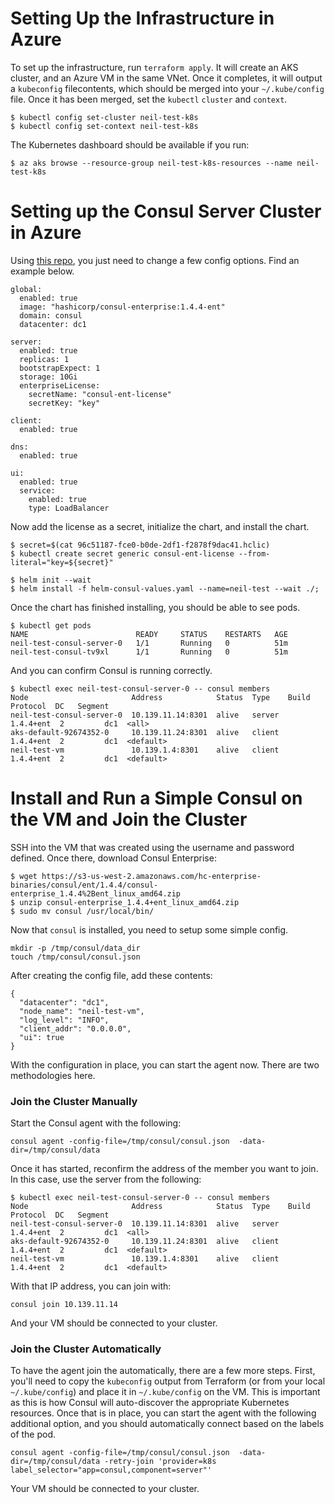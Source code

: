 # Setting Up the Infrastructure in Azure

To set up the infrastructure, run `terraform apply`. It will create an AKS cluster, and an Azure VM in the same VNet. Once it completes, it will output a `kubeconfig` filecontents, which should be merged into your `~/.kube/config` file. Once it has been merged, set the `kubectl` `cluster` and `context`.

```
$ kubectl config set-cluster neil-test-k8s
$ kubectl config set-context neil-test-k8s
```

The Kubernetes dashboard should be available if you run: 

```
$ az aks browse --resource-group neil-test-k8s-resources --name neil-test-k8s
```

# Setting up the Consul Server Cluster in Azure

Using [this repo](https://github.com/hashicorp/consul-helm), you just need to change a few config options. Find an example below. 

```
global:
  enabled: true
  image: "hashicorp/consul-enterprise:1.4.4-ent"
  domain: consul
  datacenter: dc1

server:
  enabled: true
  replicas: 1
  bootstrapExpect: 1
  storage: 10Gi
  enterpriseLicense:
    secretName: "consul-ent-license"
    secretKey: "key"

client:
  enabled: true

dns:
  enabled: true

ui:
  enabled: true
  service:
    enabled: true
    type: LoadBalancer
```

Now add the license as a secret, initialize the chart, and install the chart.

```
$ secret=$(cat 96c51187-fce0-b0de-2df1-f2878f9dac41.hclic)
$ kubectl create secret generic consul-ent-license --from-literal="key=${secret}"

$ helm init --wait 
$ helm install -f helm-consul-values.yaml --name=neil-test --wait ./;
```

Once the chart has finished installing, you should be able to see pods.

```
$ kubectl get pods
NAME                        READY     STATUS    RESTARTS   AGE
neil-test-consul-server-0   1/1       Running   0          51m
neil-test-consul-tv9xl      1/1       Running   0          51m
```

And you can confirm Consul is running correctly.

```
$ kubectl exec neil-test-consul-server-0 -- consul members
Node                       Address            Status  Type    Build      Protocol  DC   Segment
neil-test-consul-server-0  10.139.11.14:8301  alive   server  1.4.4+ent  2         dc1  <all>
aks-default-92674352-0     10.139.11.24:8301  alive   client  1.4.4+ent  2         dc1  <default>
neil-test-vm               10.139.1.4:8301    alive   client  1.4.4+ent  2         dc1  <default>
```

# Install and Run a Simple Consul on the VM and Join the Cluster

SSH into the VM that was created using the username and password defined. Once there, download Consul Enterprise:

```
$ wget https://s3-us-west-2.amazonaws.com/hc-enterprise-binaries/consul/ent/1.4.4/consul-enterprise_1.4.4%2Bent_linux_amd64.zip
$ unzip consul-enterprise_1.4.4+ent_linux_amd64.zip
$ sudo mv consul /usr/local/bin/
```

Now that `consul` is installed, you need to setup some simple config.

```
mkdir -p /tmp/consul/data_dir
touch /tmp/consul/consul.json
```

After creating the config file, add these contents:

```
{
  "datacenter": "dc1",
  "node_name": "neil-test-vm",
  "log_level": "INFO",
  "client_addr": "0.0.0.0",
  "ui": true
}
```

With the configuration in place, you can start the agent now. There are two methodologies here. 

### Join the Cluster Manually
Start the Consul agent with the following:

```
consul agent -config-file=/tmp/consul/consul.json  -data-dir=/tmp/consul/data
```

Once it has started, reconfirm the address of the member you want to join. In this case, use the server from the following:

```
$ kubectl exec neil-test-consul-server-0 -- consul members
Node                       Address            Status  Type    Build      Protocol  DC   Segment
neil-test-consul-server-0  10.139.11.14:8301  alive   server  1.4.4+ent  2         dc1  <all>
aks-default-92674352-0     10.139.11.24:8301  alive   client  1.4.4+ent  2         dc1  <default>
neil-test-vm               10.139.1.4:8301    alive   client  1.4.4+ent  2         dc1  <default>
```

With that IP address, you can join with:

```
consul join 10.139.11.14
```

And your VM should be connected to your cluster.

### Join the Cluster Automatically

To have the agent join the automatically, there are a few more steps. First, you'll need to copy the `kubeconfig` output from Terraform (or from your local `~/.kube/config`) and place it in `~/.kube/config` on the VM. This is important as this is how Consul will auto-discover the appropriate Kubernetes resources. Once that is in place, you can start the agent with the following additional option, and you should automatically connect based on the labels of the pod.

```
consul agent -config-file=/tmp/consul/consul.json  -data-dir=/tmp/consul/data -retry-join 'provider=k8s label_selector="app=consul,component=server"'
```

Your VM should be connected to your cluster.